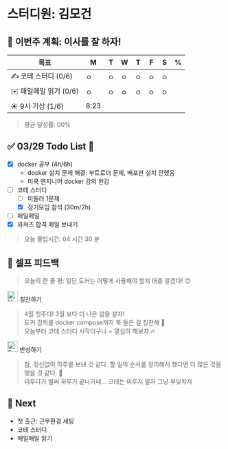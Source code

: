# 스터디원: 김모건

## 🚀 이번주 계획: 이사를 잘 하자!

| 목표                   | M    | T   | W   | T   | F   | S   | %   |
| ---------------------- | ---- | --- | --- | --- | --- | --- | --- |
| ✍️ 코테 스터디 (0/6)   | ㅇ   | ㅇ  | ㅇ  | ㅇ  | ㅇ  | ㅇ  |     |
| ✉️ 매일메일 읽기 (0/6) | ㅇ   | ㅇ  | ㅇ  | ㅇ  | ㅇ  | ㅇ  |     |
| ☀️ 9시 기상 (1/6)      | 8:23 |     |     |     |     |     |     |

> 평균 달성률: 00%<br>

## ✅ 03/29 Todo List 🌸

- [x] docker 공부 (4h/6h)
  - docker 설치 문제 해결: 부트로더 문제, 배포판 설치 안했음
  - 미쿡 엔지니어 docker 강의 완강
- [ ] 코테 스터디
  - [ ] 미들러 1문제
  - [x] 정기모임 참석 (30m/2h)
- [ ] 매일메일
- [x] 와쳐즈 합격 메일 보내기

> 오늘 몰입시간: 04 시간 30 분<br>

## 🎉 셀프 피드백

> 오늘의 한 줄 평: 일단 도커는 어떻게 사용해야 할지 대충 알겠다! 😊 <br>

<img src="https://raw.githubusercontent.com/Tarikul-Islam-Anik/Animated-Fluent-Emojis/master/Emojis/Smilies/Hugging%20Face.png" alt="Hugging Face" width="25" height="25"> 칭찬하기 </img>

> 4월 첫주다! 3월 보다 더 나은 삶을 살자! <br>
> 도커 강의를 docker compose까지 쭉 들은 걸 칭찬해 👏 <br>
> 오늘부터 코테 스터디 시작이구나 ~ 열심히 해보자 🔥 <br>

<img src="https://raw.githubusercontent.com/Tarikul-Islam-Anik/Animated-Fluent-Emojis/master/Emojis/Smilies/Face%20with%20Monocle.png" alt="Face with Monocle" width="25" height="25"> 반성하기</img>

> 참, 정신없이 하루를 보낸 것 같다. 할 일의 순서를 정리해서 했다면 더 많은 것을 했을 것 같다. 🤔 <br>
> 미루다가 벌써 하루가 끝나가네... 코테는 미루지 말자 그냥 부딪치자<br>

## 🌱 Next

- 첫 출근: 근무환경 세팅
- 코테 스터디
- 매일매일 읽기
